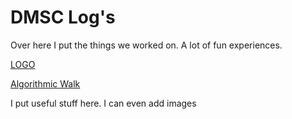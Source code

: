 # DMSC Log's
Over here I put the things we worked on. A lot of fun experiences.

[LOGO](2021-02-11-LOGO.md)

[Algorithmic Walk](2021-02-11-Algorithmic-Walk.md)

I put useful stuff here. I can even add images
